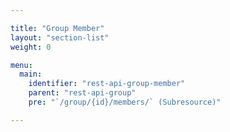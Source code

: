 ```yaml
---

title: "Group Member"
layout: "section-list"
weight: 0

menu:
  main:
    identifier: "rest-api-group-member"
    parent: "rest-api-group"
    pre: "`/group/{id}/members/` (Subresource)" 

---
```

